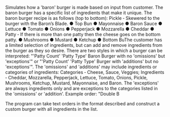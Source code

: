 Simulates how a 'baron' burger is made based on input from customer. The baron burger has a specific list of ingredients that make it unique. The baron burger recipe is as follows (top to bottom): Pickle ‐ Skewered to the burger with the Baron’s Blade. ● Top Bun ● Mayonnaise ● Baron Sauce ● Lettuce ● Tomato ● Onions ● Pepperjack ● Mozzarella ● Cheddar ● Patty ‐ If there is more than one patty then the cheese goes on the bottom patty. ● Mushrooms ● Mustard ● Ketchup ● Bottom BuThe customer has a limited selection of ingredients, but can add and remove ingredients from the burger as they so desire. There are two styles in which a burger can be interpreted:
"'Patty Count' 'Patty Type' Baron Burger with no 'omissions' but 'exceptions'" or
"'Patty Count' 'Patty Type' Burger with 'additions' but no 'exceptions'".
The 'omissions' and 'additions' may include ingredients or categories of ingredients:
Categories ‐ Cheese, Sauce, Veggies; 
Ingredients ‐ Cheddar, Mozzarella, Pepperjack, Lettuce, Tomato, Onions, Pickle, Mushrooms, Ketchup, Mustard, Mayonnaise, and Baron.
The 'exceptions' are always ingredients only and are exceptions to the categories listed in the 'omissions' or 'addition'.
Example order:
"Double B

The program can take text orders in the format described and construct a custom burger with all ingredients in the list. 
